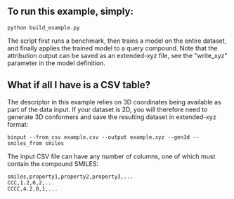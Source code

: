 ## To run this example, simply:
```
python build_example.py
```

The script first runs a benchmark, then trains a model on the entire dataset, and finally applies the trained model to a query compound. Note that the attribution output can be saved as an extended-xyz file, see the "write\_xyz" parameter in the model definition.


## What if all I have is a CSV table?
The descriptor in this example relies on 3D coordinates being available as part of the data input. If your dataset is 2D, you will therefore need to generate 3D conformers and save the resulting dataset in extended-xyz format:
```
binput --from_csv example.csv --output example.xyz --gen3d --smiles_from smiles
```

The input CSV file can have any number of columns, one of which must contain the compound SMILES:
```
smiles,property1,property2,property3,...
CCC,1.2,0,2,...
CCCC,4.2,0,1,...
```
